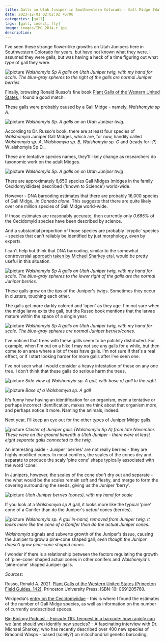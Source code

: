 ```yaml
---
title: Galls on Utah Juniper in Southwestern Colorado - Gall Midge (Walshomyia sp A)
date: 2023-12-01 02:02:02 +0700
categories: [gall]
tags: [gall, insect, fly]
image: images/IMG_2014-r.jpg
description: 
---
```


I've seen these strange flower-like growths on Utah Junipers here in Southwestern Colorado for years, but have not known what they were. I assumed they were galls, but was having a heck of a time figuring out what _type_ of gall they were. 

![picture](images/IMG_2006-r.jpg)
*_Walshomyia Sp A_ galls on Utah Juniper twig, with my hand for scale. The blue-gray spheres to the right of the galls are normal Juniper berries.*

Finally, browsing Ronald Russo's fine book [Plant Galls of the Western United States](https://www.amazon.com/Western-United-States-Princeton-Guides/dp/0691205760?psc=1), I found a good match.

These galls were probably caused by a Gall Midge - namely, _Walshomyia sp A_.

![picture](images/IMG_2014-r.jpg)
*_Walshomyia Sp. A_ galls on on Utah Juniper twig.*

According to Dr. Russo's book. there are at least four species of _Walshomyia_ Juniper Gall Midges, which are, for now, handily called _Walshomyia sp. A_, _Walshomyia sp. B_, _Walshomyia sp. C_ and (ready for it?) W_alshomyia Sp D_.

These are tentative species names, they'll likely change as researchers do taxonomic work on the adult Midges.

![picture](images/IMG_2012-r.jpg)
*_Walshomyia Sp. A_ galls on on Utah Juniper twig*

There are approximately 6,650 species Gall Midges (midges in the family Cecidomyidiidae) described ('known to Science') world-wide.

However - DNA barcoding estimates that there are probably 16,000 species of Gall Midge..._in Canada alone_. This suggests that there are quite likely over one million species of Gall Midge world-wide.

If those estimates are reasonably accurate, then currently only _0.665%_ of the Cecidomyid species have been described by science.

And a substantial proportion of those species are probably 'cryptic' species - species that can't reliably be identified by just morphology, even by experts.

I can't help but think that DNA barcoding, similar to the somewhat controversial [approach taken by Michael Sharkey etal](https://www.bigbiology.org/episodes/2023/11/16/ep-110-tempest-in-a-barcode-how-rapidly-can-we-and-should-we-identify-new-species-with-michael-sharkey), would be pretty useful in this situation.

![picture](images/IMG_2007-r.jpg)
*_Walshomyia Sp A_ galls on Utah Juniper twig, with my hand for scale. The blue-gray spheres to the lower right of the galls are the normal Juniper berries.*

These galls grow on the tips of the Juniper's twigs. Sometimes they occur in clusters, touching each other.

The galls get more darkly colored and 'open' as they age. I'm not sure when the midge larva exits the gall, but the Russo book mentions that the larvae mature within the space of a single year.

![picture](images/IMG_2006-r.jpg)
*_Walshomyia Sp A_ galls on Utah Juniper twig, with my hand for scale. The blue-gray spheres are normal Juniper berries/cones.*

I've noticed that trees with these galls seem to be patchily distributed. For example, when I'm out on a hike I may not see any galls for a while, but then come to an area where a lot of trees have galls. I'm not sure if that's a real effect, or if I start looking harder for more galls after I've seen one.

I've not seen what I would consider a heavy infestation of these on any one tree. I don't think that these galls do serious harm the trees.

![picture](images/IMG_2015-r.jpg)
*Side view of _Walshomyia sp. A_ gall, with base of gall to the right*

![picture](images/IMG_2017-r.jpg)
*Base of a _Walshomyia sp. A_ gall*

It's funny how having an identification for an organism, even a tentative or perhaps incorrect identification, makes me think about that organism more, and perhaps notice it more. Naming the animals, indeed.

Next year, I'll keep an eye out for the other types of Juniper Midge galls.

![picture](images/20231123_095242-768x1024.jpg)
*Cluster of Juniper galls (_Walshomyia Sp A_) from late November. These were on the ground beneath a Utah Juniper - there were at least eight separate galls connected to the twig.*

An interesting aside - Juniper 'berries' are not really berries - they are highly modified cones. In most conifers, the scales of the cones dry and separate to produce the scaly 'pine cone' shape typically associated with the word 'cone'.

In Junipers, however, the scales of the cone _don't_ dry out and separate - the what would be the scales remain soft and fleshy, and merge to form the covering surrounding the seeds, giving us the Juniper 'berry'.

![picture](images/IMG_2020-r.jpg)
*Utah Juniper berries (cones), with my hand for scale*

If you look at a _Walshomyia sp A_ gall, it looks more like the typical 'pine' cone of a Conifer than do the Juniper's _actual_ cones (berries).

![picture](images/IMG_2016-r.jpg)
*_Walshomyia sp. A_ gall in-hand, removed from Juniper twig. It looks more like the cone of a Conifer than do the actual Juniper cones.*

_Walshomyia_ signals and subverts growth of the Juniper's tissue, causing the Juniper to grow a pine-cone shaped gall, _even though the Juniper doesn't grow pine-cone shaped cones._

I wonder if there is a relationship between the factors regulating the growth of 'pine-cone' shaped actual cones in other conifers and _Walshomyia_'s 'pine-cone' shaped Juniper galls.

_Sources:_

Russo, Ronald A. 2021. [Plant Galls of the Western United States (Princeton Field Guides, 142)](https://www.amazon.com/Western-United-States-Princeton-Guides/dp/0691205760?psc=1). Princeton University Press. ISBN-10: 0691205760.

Wikipedia's [entry on the Cecidomyiidae](https://en.wikipedia.org/wiki/Cecidomyiidae) - this is where I found the estimates of the number of Gall Midge species, as well as information on the number of currently undescribed speces.

[Big Biology Podcast - Episode 110: Tempest in a barcode: how rapidly can we (and should we) identify new species?](https://www.bigbiology.org/episodes/2023/11/16/ep-110-tempest-in-a-barcode-how-rapidly-can-we-and-should-we-identify-new-species-with-michael-sharkey) - A fascinating interview with Dr. Michael Sharkey, who has recently described over 400 new species of Braconid Wasps - based (solely?) on mitochondrial genetic barcoding.

